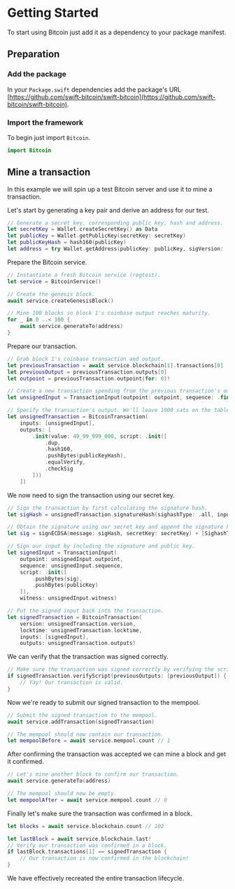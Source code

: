 # Getting Started

To start using Bitcoin just add it as a dependency to your package manifest.

## Preparation

### Add the package

In your `Package.swift` dependencies add the package's URL [https://github.com/swift-bitcoin/swift-bitcoin](https://github.com/swift-bitcoin/swift-bitcoin).

### Import the framework

To begin just import `Bitcoin`.

```swift
import Bitcoin
```

## Mine a transaction

In this example we will spin up a test Bitcoin server and use it to mine a transaction.

Let's start by generating a key pair and derive an address for our test.

```swift
// Generate a secret key, corresponding public key, hash and address.
let secretKey = Wallet.createSecretKey() as Data
let publicKey = Wallet.getPublicKey(secretKey: secretKey)
let publicKeyHash = hash160(publicKey)
let address = try Wallet.getAddress(publicKey: publicKey, sigVersion: .base, network: .regtest)
```

Prepare the Bitcoin service.

```swift
// Instantiate a fresh Bitcoin service (regtest).
let service = BitcoinService()

// Create the genesis block.
await service.createGenesisBlock()

// Mine 100 blocks so block 1's coinbase output reaches maturity.
for _ in 0 ..< 100 {
    await service.generateTo(address)
}
```

Prepare our transaction.

```swift
// Grab block 1's coinbase transaction and output.
let previousTransaction = await service.blockchain[1].transactions[0]
let previousOutput = previousTransaction.outputs[0]
let outpoint = previousTransaction.outpoint(for: 0)!

// Create a new transaction spending from the previous transaction's outpoint.
let unsignedInput = TransactionInput(outpoint: outpoint, sequence: .final)

// Specify the transaction's output. We'll leave 1000 sats on the table to tip miners. We'll re-use the origin address for simplicity.
let unsignedTransaction = BitcoinTransaction(
    inputs: [unsignedInput],
    outputs: [
        .init(value: 49_99_999_000, script: .init([
            .dup,
            .hash160,
            .pushBytes(publicKeyHash),
            .equalVerify,
            .checkSig
        ]))
    ])
```

We now need to sign the transaction using our secret key.

```swift
// Sign the transaction by first calculating the signature hash.
let sigHash = unsignedTransaction.signatureHash(sighashType: .all, inputIndex: 0, previousOutput: previousOutput, scriptCode: previousOutput.script.data)

// Obtain the signature using our secret key and append the signature hash type.
let sig = signECDSA(message: sigHash, secretKey: secretKey) + [SighashType.all.value]

// Sign our input by including the signature and public key.
let signedInput = TransactionInput(
    outpoint: unsignedInput.outpoint,
    sequence: unsignedInput.sequence,
    script: .init([
        .pushBytes(sig),
        .pushBytes(publicKey)
    ]),
    witness: unsignedInput.witness)

// Put the signed input back into the transaction.
let signedTransaction = BitcoinTransaction(
    version: unsignedTransaction.version,
    locktime: unsignedTransaction.locktime,
    inputs: [signedInput],
    outputs: unsignedTransaction.outputs)
```

We can verify that the transaction was signed correctly. 

```swift
// Make sure the transaction was signed correctly by verifying the scripts.
if signedTransaction.verifyScript(previousOutputs: [previousOutput]) {
    // Yay! Our transaction is valid.
}
```

Now we're ready to submit our signed transaction to the mempool.

```swift
// Submit the signed transaction to the mempool.
await service.addTransaction(signedTransaction)

// The mempool should now contain our transaction.
let mempoolBefore = await service.mempool.count // 1
```

After confirming the transaction was accepted we can mine a block and get it confirmed.

```swift
// Let's mine another block to confirm our transaction.
await service.generateTo(address)

// The mempool should now be empty.
let mempoolAfter = await service.mempool.count // 0
```

Finally let's make sure the transaction was confirmed in a block.

```swift
let blocks = await service.blockchain.count // 102

let lastBlock = await service.blockchain.last!
// Verify our transaction was confirmed in a block.
if lastBlock.transactions[1] == signedTransaction {
    // Our transaction is now confirmed in the blockchain!
}
```

We have effectively recreated the entire transaction lifecycle.
